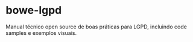 # bowe-lgpd
Manual técnico open source de boas práticas para LGPD, incluindo code samples e exemplos visuais.

